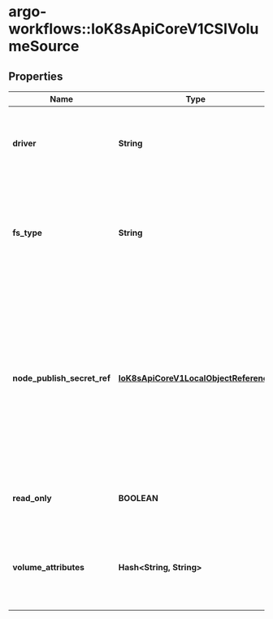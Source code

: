 # argo-workflows::IoK8sApiCoreV1CSIVolumeSource

## Properties
Name | Type | Description | Notes
------------ | ------------- | ------------- | -------------
**driver** | **String** | driver is the name of the CSI driver that handles this volume. Consult with your admin for the correct name as registered in the cluster. | 
**fs_type** | **String** | fsType to mount. Ex. \&quot;ext4\&quot;, \&quot;xfs\&quot;, \&quot;ntfs\&quot;. If not provided, the empty value is passed to the associated CSI driver which will determine the default filesystem to apply. | [optional] 
**node_publish_secret_ref** | [**IoK8sApiCoreV1LocalObjectReference**](IoK8sApiCoreV1LocalObjectReference.md) | nodePublishSecretRef is a reference to the secret object containing sensitive information to pass to the CSI driver to complete the CSI NodePublishVolume and NodeUnpublishVolume calls. This field is optional, and  may be empty if no secret is required. If the secret object contains more than one secret, all secret references are passed. | [optional] 
**read_only** | **BOOLEAN** | readOnly specifies a read-only configuration for the volume. Defaults to false (read/write). | [optional] 
**volume_attributes** | **Hash&lt;String, String&gt;** | volumeAttributes stores driver-specific properties that are passed to the CSI driver. Consult your driver&#39;s documentation for supported values. | [optional] 


